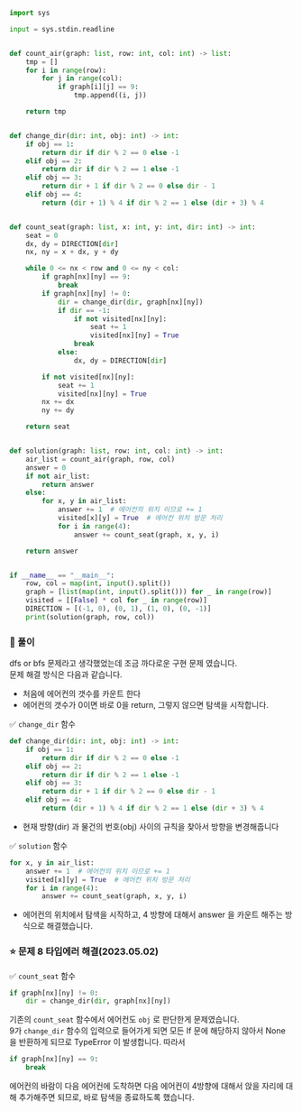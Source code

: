 ```python
import sys

input = sys.stdin.readline


def count_air(graph: list, row: int, col: int) -> list:
    tmp = []
    for i in range(row):
        for j in range(col):
            if graph[i][j] == 9:
                tmp.append((i, j))

    return tmp


def change_dir(dir: int, obj: int) -> int:
    if obj == 1:
        return dir if dir % 2 == 0 else -1
    elif obj == 2:
        return dir if dir % 2 == 1 else -1
    elif obj == 3:
        return dir + 1 if dir % 2 == 0 else dir - 1
    elif obj == 4:
        return (dir + 1) % 4 if dir % 2 == 1 else (dir + 3) % 4


def count_seat(graph: list, x: int, y: int, dir: int) -> int:
    seat = 0
    dx, dy = DIRECTION[dir]
    nx, ny = x + dx, y + dy

    while 0 <= nx < row and 0 <= ny < col:
        if graph[nx][ny] == 9:
            break
        if graph[nx][ny] != 0:
            dir = change_dir(dir, graph[nx][ny])
            if dir == -1:
                if not visited[nx][ny]:
                    seat += 1
                    visited[nx][ny] = True
                break
            else:
                dx, dy = DIRECTION[dir]

        if not visited[nx][ny]:
            seat += 1
            visited[nx][ny] = True
        nx += dx
        ny += dy

    return seat


def solution(graph: list, row: int, col: int) -> int:
    air_list = count_air(graph, row, col)
    answer = 0
    if not air_list:
        return answer
    else:
        for x, y in air_list:
            answer += 1  # 에어컨의 위치 이므로 += 1
            visited[x][y] = True  # 에어컨 위치 방문 처리
            for i in range(4):
                answer += count_seat(graph, x, y, i)

    return answer


if __name__ == "__main__":
    row, col = map(int, input().split())
    graph = [list(map(int, input().split())) for _ in range(row)]
    visited = [[False] * col for _ in range(row)]
    DIRECTION = [(-1, 0), (0, 1), (1, 0), (0, -1)]
    print(solution(graph, row, col))

```

### 📌 풀이

dfs or bfs 문제라고 생각했었는데 조금 까다로운 구현 문제 였습니다.  
문제 해결 방식은 다음과 같습니다.

- 처음에 에어컨의 갯수를 카운트 한다
- 에어컨의 갯수가 0이면 바로 0을 return, 그렇지 않으면 탐색을 시작합니다.

✅ `change_dir` 함수

```python
def change_dir(dir: int, obj: int) -> int:
    if obj == 1:
        return dir if dir % 2 == 0 else -1
    elif obj == 2:
        return dir if dir % 2 == 1 else -1
    elif obj == 3:
        return dir + 1 if dir % 2 == 0 else dir - 1
    elif obj == 4:
        return (dir + 1) % 4 if dir % 2 == 1 else (dir + 3) % 4
```

- 현재 방향(dir) 과 물건의 번호(obj) 사이의 규칙을 찾아서 방향을 변경해줍니다

✅ `solution` 함수

```python
for x, y in air_list:
    answer += 1  # 에어컨의 위치 이므로 += 1
    visited[x][y] = True  # 에어컨 위치 방문 처리
    for i in range(4):
        answer += count_seat(graph, x, y, i)
```

- 에어컨의 위치에서 탐색을 시작하고, 4 방향에 대해서 answer 을 카운트 해주는 방식으로 해결했습니다.

### ⭐️ 문제 8 타입에러 해결(2023.05.02)

✅ `count_seat` 함수

```python
if graph[nx][ny] != 0:
    dir = change_dir(dir, graph[nx][ny])
```

기존의 `count_seat` 함수에서 에어컨도 `obj` 로 판단한게 문제였습니다.  
9가 `change_dir` 함수의 입력으로 들어가게 되면 모든 If 문에 해당하지 않아서 None 을 반환하게 되므로 TypeError 이 발생합니다.
따라서

```python
if graph[nx][ny] == 9:
    break
```

에어컨의 바람이 다음 에어컨에 도착하면 다음 에어컨이 4방향에 대해서 앉을 자리에 대해 추가해주면 되므로, 바로 탐색을 종료하도록 했습니다.
